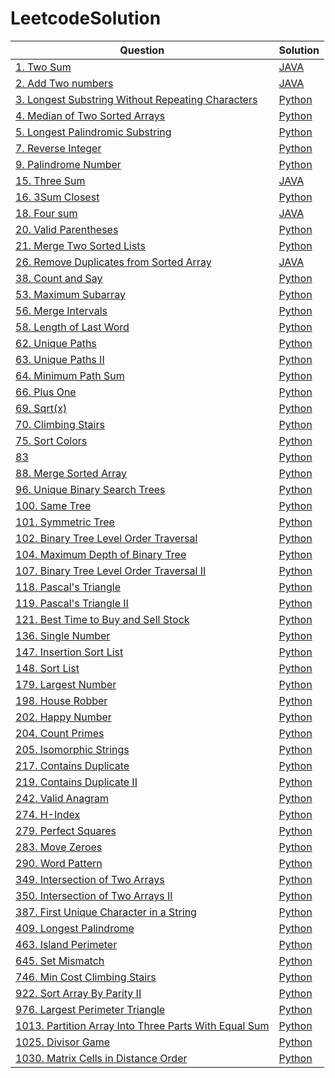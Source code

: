 # LeetcodeSolution
|Question|Solution|
| ------ | ------ |
|[1. Two Sum](https://leetcode.com/problems/two-sum/)|[JAVA](https://github.com/YoungXueya/LeetcodeSolution/blob/master/src/TwoSum.java)|
|[2. Add Two numbers](https://leetcode.com/problems/add-two-numbers/)|[JAVA](https://github.com/YoungXueya/LeetcodeSolution/blob/master/src/2.%20Add%20two%20numbers)|
|[3. Longest Substring Without Repeating Characters](https://leetcode.com/problems/longest-substring-without-repeating-characters/)|[Python](https://github.com/YoungXueya/LeetcodeSolution/blob/master/src/3.%20Longest%20Substring%20Without%20Repeating%20Characters)|
|[4. Median of Two Sorted Arrays](https://leetcode.com/problems/median-of-two-sorted-arrays/)|[Python](https://github.com/YoungXueya/LeetcodeSolution/blob/master/src/4.%20Median%20of%20Two%20Sorted%20Arrays.py)|
|[5. Longest Palindromic Substring](https://leetcode.com/problems/longest-palindromic-substring/)|[Python](https://github.com/YoungXueya/LeetcodeSolution/blob/master/src/5.%20Longest%20Palindromic%20Substring.py)|
|[7. Reverse Integer](https://leetcode.com/problems/reverse-integer/)|[Python](https://github.com/YoungXueya/LeetcodeSolution/blob/master/src/7.%20Reverse%20Integer)|
|[9. Palindrome Number](https://leetcode.com/problems/palindrome-number/)|[Python](https://github.com/YoungXueya/LeetcodeSolution/blob/master/src/9.%20Palindrome%20Number.py)|
|[15. Three Sum](https://leetcode.com/problems/3sum/)|[JAVA](https://github.com/YoungXueya/LeetcodeSolution/blob/master/src/ThreeSum.java)|
|[16. 3Sum Closest](https://leetcode.com/problems/3sum-closest/)|[Python](https://github.com/YoungXueya/LeetcodeSolution/blob/master/src/16.%203Sum%20Closest.py)|
|[18. Four sum](https://leetcode.com/problems/4sum/)|[JAVA](https://github.com/YoungXueya/LeetcodeSolution/blob/master/src/TwoSum.java)|
|[20. Valid Parentheses](https://leetcode.com/problems/valid-parentheses/)|[Python](https://github.com/YoungXueya/LeetcodeSolution/blob/master/src/20.%20Valid%20Parentheses.py)|
|[21. Merge Two Sorted Lists](https://leetcode.com/problems/merge-two-sorted-lists/)|[Python](https://github.com/YoungXueya/LeetcodeSolution/blob/master/src/21.%20Merge%20Two%20Sorted%20Lists)|
|[26. Remove Duplicates from Sorted Array](https://leetcode.com/problems/remove-duplicates-from-sorted-array/)|[JAVA](https://github.com/YoungXueya/LeetcodeSolution/blob/master/src/RemoveDuplicatesfromSortedArray.java)|
|[38. Count and Say](https://leetcode.com/problems/count-and-say/)|[Python](https://github.com/YoungXueya/LeetcodeSolution/blob/master/src/38.%20Count%20and%20Say.py)|
|[53. Maximum Subarray](https://leetcode.com/problems/maximum-subarray/)|[Python](https://github.com/YoungXueya/LeetcodeSolution/blob/master/src/53.%20Maximum%20Subarray.py)|
|[56. Merge Intervals](https://leetcode.com/problems/merge-intervals/)|[Python](https://github.com/YoungXueya/LeetcodeSolution/blob/master/src/56.%20Merge%20Intervals)|
|[58. Length of Last Word](https://leetcode.com/problems/length-of-last-word/)|[Python](https://github.com/YoungXueya/LeetcodeSolution/blob/master/src/58.%20Length%20of%20Last%20Word.py)|
|[62. Unique Paths](https://leetcode.com/problems/unique-paths/)|[Python](https://github.com/YoungXueya/LeetcodeSolution/blob/master/src/62.%20Unique%20Paths.py)|
|[63. Unique Paths II](https://leetcode.com/problems/unique-paths-ii/)|[Python](https://github.com/YoungXueya/LeetcodeSolution/blob/master/src/63.%20Unique%20Paths%20II.py)|
|[64. Minimum Path Sum](https://leetcode.com/problems/minimum-path-sum/)|[Python](https://github.com/YoungXueya/LeetcodeSolution/blob/master/src/64.%20Minimum%20Path%20Sum.py)|
|[66. Plus One](https://leetcode.com/problems/plus-one/)|[Python](https://github.com/YoungXueya/LeetcodeSolution/blob/master/src/66.%20Plus%20One.py)|
|[69. Sqrt(x)](https://leetcode.com/problems/sqrtx/)|[Python](https://github.com/YoungXueya/LeetcodeSolution/blob/master/src/69.%20Sqrt(x).py)|
|[70. Climbing Stairs](https://leetcode.com/problems/climbing-stairs/)|[Python](https://github.com/YoungXueya/LeetcodeSolution/blob/master/src/70.%20Climbing%20Stairs.py)|
|[75. Sort Colors](https://leetcode.com/problems/sort-colors/)|[Python](https://github.com/YoungXueya/LeetcodeSolution/blob/master/src/75.%20Sort%20Colors)|
|[83](https://leetcode.com/problems/remove-duplicates-from-sorted-list/)|[Python](https://github.com/YoungXueya/LeetcodeSolution/blob/master/src/83.%20Remove%20Duplicates%20from%20Sorted%20List.py)|
|[88. Merge Sorted Array](https://leetcode.com/problems/merge-sorted-array/)|[Python](https://leetcode.com/problems/merge-sorted-array/)|
|[96. Unique Binary Search Trees](https://leetcode.com/problems/unique-binary-search-trees/)|[Python](https://github.com/YoungXueya/LeetcodeSolution/blob/master/src/96.%20Unique%20Binary%20Search%20Trees.py)|
|[100. Same Tree](https://leetcode.com/problems/same-tree/)|[Python](https://github.com/YoungXueya/LeetcodeSolution/blob/master/src/100.%20Same%20Tree.py)|
|[101. Symmetric Tree](https://leetcode.com/problems/symmetric-tree/)|[Python](https://github.com/YoungXueya/LeetcodeSolution/blob/master/src/101.%20Symmetric%20Tree.py)|
|[102. Binary Tree Level Order Traversal](https://leetcode.com/problems/binary-tree-level-order-traversal/)|[Python](https://github.com/YoungXueya/LeetcodeSolution/blob/master/src/102.%20Binary%20Tree%20Level%20Order%20Traversal.py)|
|[104. Maximum Depth of Binary Tree](https://leetcode.com/problems/maximum-depth-of-binary-tree/)|[Python](https://github.com/YoungXueya/LeetcodeSolution/blob/master/src/104.%20Maximum%20Depth%20of%20Binary%20Tree.py)|
|[107. Binary Tree Level Order Traversal II](https://leetcode.com/problems/binary-tree-level-order-traversal-ii/)|[Python](https://github.com/YoungXueya/LeetcodeSolution/blob/master/src/107.%20Binary%20Tree%20Level%20Order%20Traversal%20II.py)|
|[118. Pascal's Triangle](https://leetcode.com/problems/pascals-triangle/)|[Python](https://github.com/YoungXueya/LeetcodeSolution/blob/master/src/118.%20Pascal's%20Triangle.py)|
|[119. Pascal's Triangle II](https://leetcode.com/problems/pascals-triangle-ii/)|[Python](https://github.com/YoungXueya/LeetcodeSolution/blob/master/src/119.%20Pascal's%20Triangle%20II.py)|
|[121. Best Time to Buy and Sell Stock](https://leetcode.com/problems/best-time-to-buy-and-sell-stock/)|[Python](https://github.com/YoungXueya/LeetcodeSolution/blob/master/src/121.%20Best%20Time%20to%20Buy%20and%20Sell%20Stock.py)|
|[136. Single Number](https://leetcode.com/problems/single-number/)|[Python](https://github.com/YoungXueya/LeetcodeSolution/blob/master/src/136.%20Single%20Number.py)|
|[147. Insertion Sort List](https://leetcode.com/problems/insertion-sort-list/)|[Python](https://github.com/YoungXueya/LeetcodeSolution/blob/master/src/147.%20Insertion%20Sort%20List)|
|[148. Sort List](https://leetcode.com/problems/sort-list/)|[Python](https://github.com/YoungXueya/LeetcodeSolution/blob/master/src/148.%20Sort%20List)|
|[179. Largest Number](https://leetcode.com/problems/largest-number/)|[Python](https://github.com/YoungXueya/LeetcodeSolution/blob/master/src/179.%20Largest%20Number)|
|[198. House Robber](https://leetcode.com/problems/house-robber/)|[Python](https://github.com/YoungXueya/LeetcodeSolution/blob/master/src/198.%20House%20Robber.py)|
|[202. Happy Number](https://leetcode.com/problems/happy-number/)|[Python](https://github.com/YoungXueya/LeetcodeSolution/blob/master/src/202.%20Happy%20Number.py)|
|[204. Count Primes](https://leetcode.com/problems/count-primes/)|[Python](https://github.com/YoungXueya/LeetcodeSolution/blob/master/src/204.%20Count%20Primes.py)|
|[205. Isomorphic Strings](https://leetcode.com/problems/isomorphic-strings/)|[Python](https://github.com/YoungXueya/LeetcodeSolution/blob/master/src/205.%20Isomorphic%20Strings.py)|
|[217. Contains Duplicate](https://leetcode.com/problems/contains-duplicate/)|[Python](https://github.com/YoungXueya/LeetcodeSolution/blob/master/src/217.%20Contains%20Duplicate)|
|[219. Contains Duplicate II](https://leetcode.com/problems/contains-duplicate-ii/submissions/)|[Python](https://github.com/YoungXueya/LeetcodeSolution/blob/master/src/219.%20Contains%20Duplicate%20II)|
|[242. Valid Anagram](https://leetcode.com/problems/valid-anagram/)|[Python](https://github.com/YoungXueya/LeetcodeSolution/blob/master/src/242.%20Valid%20Anagram)|
|[274. H-Index](https://leetcode.com/problems/h-index/)|[Python](https://github.com/YoungXueya/LeetcodeSolution/blob/master/src/274.%20H-Index)|
|[279. Perfect Squares](https://leetcode.com/problems/perfect-squares/)|[Python](https://github.com/YoungXueya/LeetcodeSolution/blob/master/src/279.%20Perfect%20Squares.py)|
|[283. Move Zeroes](https://leetcode.com/problems/move-zeroes/)|[Python](https://github.com/YoungXueya/LeetcodeSolution/blob/master/src/283.%20Move%20Zeroes.py)|
|[290. Word Pattern](https://leetcode.com/problems/word-pattern/)|[Python](https://github.com/YoungXueya/LeetcodeSolution/blob/master/src/290.%20Word%20Pattern.py)|
|[349. Intersection of Two Arrays](https://leetcode.com/problems/intersection-of-two-arrays/)|[Python](https://github.com/YoungXueya/LeetcodeSolution/blob/master/src/349.%20Intersection%20of%20Two%20Arrays.py)|
|[350. Intersection of Two Arrays II](https://leetcode.com/problems/intersection-of-two-arrays-ii/)|[Python](https://github.com/YoungXueya/LeetcodeSolution/blob/master/src/350.%20Intersection%20of%20Two%20Arrays%20II)|
|[387. First Unique Character in a String](https://leetcode.com/problems/first-unique-character-in-a-string/)|[Python](https://github.com/YoungXueya/LeetcodeSolution/blob/master/src/387.%20First%20Unique%20Character%20in%20a%20String.py)|
|[409. Longest Palindrome](https://leetcode.com/problems/longest-palindrome/)|[Python](https://github.com/YoungXueya/LeetcodeSolution/blob/master/src/409.%20Longest%20Palindrome.py)|
|[463. Island Perimeter](https://leetcode.com/problems/island-perimeter/)|[Python](https://github.com/YoungXueya/LeetcodeSolution/blob/master/src/5.%20Longest%20Palindromic%20Substring.py)|
|[645. Set Mismatch](https://leetcode.com/problems/set-mismatch/)|[Python](https://github.com/YoungXueya/LeetcodeSolution/blob/master/src/645.%20Set%20Mismatch.py)|
|[746. Min Cost Climbing Stairs](https://leetcode.com/problems/min-cost-climbing-stairs/)|[Python](https://github.com/YoungXueya/LeetcodeSolution/blob/master/src/746.%20Min%20Cost%20Climbing%20Stairs.py)|
|[922. Sort Array By Parity II](https://leetcode.com/problems/sort-array-by-parity-ii/)|[Python](https://github.com/YoungXueya/LeetcodeSolution/blob/master/src/922.%20Sort%20Array%20By%20Parity%20II.py)|
|[976. Largest Perimeter Triangle](https://leetcode.com/problems/largest-perimeter-triangle/)|[Python](https://github.com/YoungXueya/LeetcodeSolution/blob/master/src/976.%20Largest%20Perimeter%20Triangle)|
|[1013. Partition Array Into Three Parts With Equal Sum](https://leetcode.com/problems/partition-array-into-three-parts-with-equal-sum/)|[Python](https://github.com/YoungXueya/LeetcodeSolution/blob/master/src/1013.%20Partition%20Array%20Into%20Three%20Parts%20With%20Equal%20Sum.py)|
|[1025. Divisor Game](https://leetcode.com/problems/divisor-game/)|[Python](https://github.com/YoungXueya/LeetcodeSolution/tree/master/src)|
|[1030. Matrix Cells in Distance Order](https://leetcode.com/problems/matrix-cells-in-distance-order/)|[Python](https://github.com/YoungXueya/LeetcodeSolution/blob/master/src/1030.%20Matrix%20Cells%20in%20Distance%20Order)|
